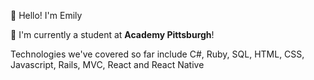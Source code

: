 :information_desk_person: Hello!  I'm Emily <p>
:school: I'm currently a student at <b>Academy Pittsburgh</b>!<p>
Technologies we've covered so far include C#, Ruby, SQL, HTML, CSS, Javascript, Rails, MVC, React and React Native<p>
